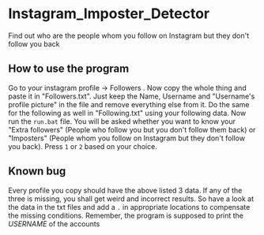 # Instagram_Imposter_Detector
Find out who are the people whom you follow on Instagram but they don't follow you back

## How to use the program
Go to your instagram profile -> Followers . Now copy the whole thing and paste it in "Followers.txt". Just keep the Name, Username and "Username's profile picture" in the file and remove everything else from it. Do the same for the following as well in "Following.txt" using your following data. Now run the `run.bat` file. You will be asked whether you want to know your "Extra followers" (People who follow you but you don't follow them back) or "Imposters" (People whom you follow on Instagram but they don't follow you back). Press `1` or `2` based on your choice.

## Known bug
Every profile you copy should have the above listed 3 data. If any of the three is missing, you shall get weird and incorrect results. So have a look at the data in the txt files and add a `.` in appropriate locations to compensate the missing conditions. Remember, the program is supposed to print the *USERNAME* of the accounts